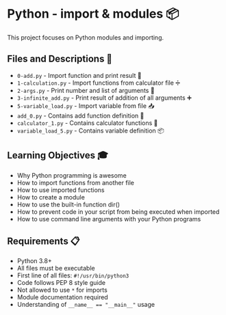 # Python - import & modules 📦

This project focuses on Python modules and importing.

## Files and Descriptions 📄

* `0-add.py` - Import function and print result 🔢
* `1-calculation.py` - Import functions from calculator file ➗
* `2-args.py` - Print number and list of arguments 📝
* `3-infinite_add.py` - Print result of addition of all arguments ➕
* `5-variable_load.py` - Import variable from file 📥
* `add_0.py` - Contains add function definition 🎯
* `calculator_1.py` - Contains calculator functions 🧮
* `variable_load_5.py` - Contains variable definition 📦

## Learning Objectives 🎓

* Why Python programming is awesome
* How to import functions from another file
* How to use imported functions
* How to create a module
* How to use the built-in function dir()
* How to prevent code in your script from being executed when imported
* How to use command line arguments with your Python programs

## Requirements 📋

* Python 3.8+
* All files must be executable
* First line of all files: `#!/usr/bin/python3`
* Code follows PEP 8 style guide
* Not allowed to use `*` for imports
* Module documentation required
* Understanding of `__name__ == "__main__"` usage
